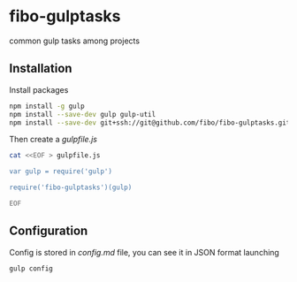 fibo-gulptasks
==============

common gulp tasks among projects

## Installation

Install packages

```bash
npm install -g gulp
npm install --save-dev gulp gulp-util
npm install --save-dev git+ssh://git@github.com/fibo/fibo-gulptasks.git
```

Then create a *gulpfile.js*

```bash
cat <<EOF > gulpfile.js

var gulp = require('gulp')

require('fibo-gulptasks')(gulp)

EOF
```

## Configuration

Config is stored in *config.md* file, you can see it in JSON format launching

```bash
gulp config
```

